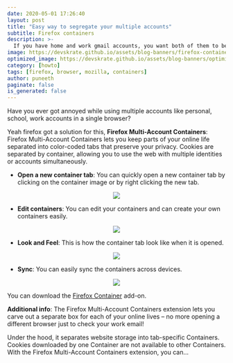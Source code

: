 ```yaml
---
date: 2020-05-01 17:26:40
layout: post
title: "Easy way to segregate your multiple accounts"
subtitle: Firefox containers
description: >-
  If you have home and work gmail accounts, you want both of them to be separated but in the same window with out any conflicts, here comes containers. You can create a container which stays in the same browser with out conflicting the other accounts.
image: https://devskrate.github.io/assets/blog-banners/firefox-container.jpg
optimized_image: https://devskrate.github.io/assets/blog-banners/optimized/firefox-container.webp
category: [howto]
tags: [firefox, browser, mozilla, containers]
author: puneeth
paginate: false
is_generated: false
---
```


Have you ever got annoyed while using multiple accounts like personal, school, work accounts in a single browser?

Yeah firefox got a solution for this,
**Firefox Multi-Account Containers**: Firefox Multi-Account Containers lets you keep parts of your online life separated into color-coded tabs that preserve your privacy. Cookies are separated by container, allowing you to use the web with multiple identities or accounts simultaneously.

- **Open a new container tab**:
You can quickly open a new container tab by clicking on the container image or by right clicking the new tab.
<p align="center">
  <img src="https://devskrate.github.io/assets/images/mlogs/mozilla/firefox-container-1.png">
</p>

- **Edit containers**:
You can edit your containers and can create your own containers easily.
<p align="center">
  <img src="https://devskrate.github.io/assets/images/mlogs/mozilla/firefox-container-t.jpg">
</p>

- **Look and Feel**:
This is how the container tab look like when it is opened.
<p align="center">
  <img src="https://devskrate.github.io/assets/images/mlogs/mozilla/firefox-container-3.png">
</p>

- **Sync**:
You can easily sync the containers across devices.
<p align="center">
  <img src="https://devskrate.github.io/assets/images/mlogs/mozilla/firefox-container-sync.png">
</p>

You can download the [Firefox Container](https://addons.mozilla.org/en-US/firefox/addon/multi-account-containers/) add-on.

**Additional info**:
The Firefox Multi-Account Containers extension lets you carve out a separate box for each of your online lives – no more opening a different browser just to check your work email!

Under the hood, it separates website storage into tab-specific Containers. Cookies downloaded by one Container are not available to other Containers. With the Firefox Multi-Account Containers extension, you can...

